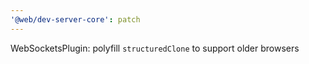 ```yaml
---
'@web/dev-server-core': patch
---
```


WebSocketsPlugin: polyfill `structuredClone` to support older browsers
